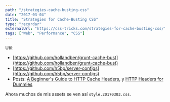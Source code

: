 ```yaml
---
path: "/strategies-cache-busting-css"
date: "2017-03-04"
title: "Strategies for Cache-Busting CSS"
type: "recordar"
externalUrl: "https://css-tricks.com/strategies-for-cache-busting-css/"
tags: ["Web", "Performance", "CSS"]
---
```


Util:

- [https://github.com/hollandben/grunt-cache-bust](https://github.com/hollandben/grunt-cache-bust)
- [https://github.com/h5bp/server-configs](https://github.com/h5bp/server-configs)
- Posts: [A Beginner's Guide to HTTP Cache Headers](http://dev.mobify.com/blog/beginners-guide-to-http-cache-headers/), y [HTTP Headers for Dummies](https://code.tutsplus.com/tutorials/http-headers-for-dummies--net-8039)

Ahora muchos de mis assets se ven así `style.20170303.css`.
